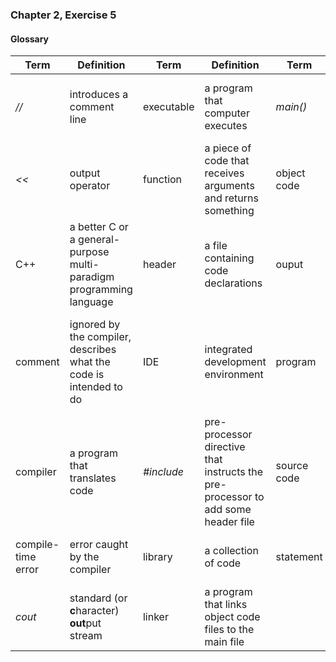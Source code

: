 ### Chapter 2, Exercise 5
#### Glossary
Term | Definition | Term | Definition | Term | Definition
-----|------------|------|------------|------|-----------
_//_ | introduces a comment line | executable | a program that computer executes | _main()_ | the function which is initially called by the OS
_<<_ | output operator | function | a piece of code that receives arguments and returns something | object code | a compiled code
C++ | a better C or a general-purpose multi-paradigm programming language | header | a file containing code declarations | ouput | the destination of some data
comment | ignored by the compiler, describes what the code is intended to do | IDE | integrated development environment | program | a sequence of instructions with some functionality that computer executes
compiler | a program that translates code | _#include_ | pre-processor directive that instructs the pre-processor to add some header file | source code | set of instructions, human-readable, of a program
compile-time error | error caught by the compiler | library | a collection of code | statement | a instruction that computer executes
_cout_ | standard (or **c**haracter) **out**put stream | linker | a program that links object code files to the main file
